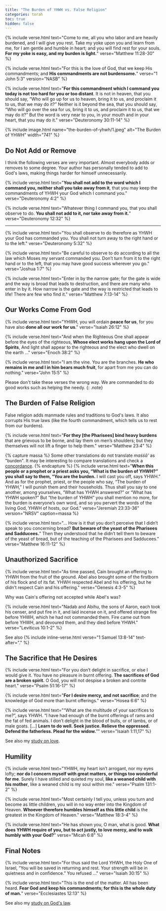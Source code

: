 ```yaml
---
title: "The Burden of YHWH vs. False Religion"
categories: torah
toc: true
hidden: false
---
```


{% include verse.html
text="Come to me, all you who labor and are heavily burdened, and I will give you rest. Take my yoke upon you and learn from me, for I am gentle and humble in heart; and you will find rest for your souls. **For my yoke is easy, and my burden is light.**"
verse="Matthew 11:28-30"
%}

{% include verse.html
text="For this is the love of God, that we keep His commandments; and **His commandments are not burdensome.**"
verse="1 John 5:3"
version="NASB"
%}

{% include verse.html
text="**For this commandment which I command you today is not too hard for you or too distant**. It is not in heaven, that you should say, “Who will go up for us to heaven, bring it to us, and proclaim it to us, that we may do it?” Neither is it beyond the sea, that you should say, “Who will go over the sea for us, bring it to us, and proclaim it to us, that we may do it?” But the word is very near to you, in your mouth and in your heart, that you may do it."
verse="Deuteronomy 30:11-14"
%}

{% include image.html name="the-burden-of-yhwh/1.jpeg" alt="The Burden of YHWH" width="741" %}

## Do Not Add or Remove

I think the following verses are very important. Almost everybody adds or removes to some degree. Your author has personally tended to add to God's laws, making things harder for himself unnecessarily.

{% include verse.html
text="**You shall not add to the word which I command you, neither shall you take away from it**, that you may keep the commandments of YHWH your God which I command you."
verse="Deuteronomy 4:2"
%}

{% include verse.html
text="Whatever thing I command you, that you shall observe to do. **You shall not add to it, nor take away from it.**"
verse="Deuteronomy 12:32"
%}

---

{% include verse.html
text="You shall observe to do therefore as YHWH your God has commanded you. You shall not turn away to the right hand or to the left."
verse="Deuteronomy 5:32"
%}

{% include verse.html
text="Be careful to observe to do according to all the law which Moses my servant commanded you. Don’t turn from it to the right hand or to the left, that you may have good success wherever you go."
verse="Joshua 1:7"
%}

{% include verse.html
text="Enter in by the narrow gate; for the gate is wide and the way is broad that leads to destruction, and there are many who enter in by it. How narrow is the gate and the way is restricted that leads to life! There are few who find it."
verse="Matthew 7:13-14"
%}

## Our Works Come From God

{% include verse.html
text="YHWH, you will ordain **peace for us**, for you have also **done all our work for us**."
verse="Isaiah 26:12"
%}

{% include verse.html
text="And when the Righteous One shall appear before the eyes of the righteous, **Whose elect works hang upon the Lord of Spirits**, And light shall appear to the righteous and the elect who dwell on the earth ..."
verse="Enoch 38:2"
%}

{% include verse.html
text="I am the vine. You are the branches. **He who remains in me and I in him bears much fruit**, for apart from me you can do nothing."
verse="John 15:5"
%}

Please don't take these verses the wrong way. We are commanded to do good works such as helping the needy.
{: .note}

## The Burden of False Religion

False religion adds manmade rules and traditions to God's laws. It also corrupts His true laws (like the fourth commandment, which tells us to rest from our burdens).

{% include verse.html
text="**For they [the Pharisees] bind heavy burdens** that are grievous to be borne, and lay them on men’s shoulders; but they themselves will not lift a finger to help them."
verse="Matthew 23:4"
%}

{% capture massa %}
Some other translations do not translate <i>maśśā'</i> as "burden". It may be interesting to compare translations and check a <a href="https://www.blueletterbible.org/lexicon/h4853/kjv/wlc/0-1/">concordance</a>.
{% endcapture %}
{% include verse.html
text="**When this people or a prophet or a priest asks you, “What is the burden of YHWH?” you shall say to them, “You are the burden.** I will cast you off, says YHWH.” And as for the prophet, priest, or the people who say, “The burden of YHWH,” I will punish them and their households. Thus shall you say to one another, among yourselves, “What has YHWH answered?” or “What has YHWH spoken?” But “the burden of YHWH” you shall mention no more, for the burden is everyone’s own word, and so you pervert the words of the living God, YHWH of hosts, our God."
verse="Jeremiah 23:33-36"
version="NRSV"
caption=massa
%}

{% include verse.html
text="... How is it that you don’t perceive that I didn’t speak to you concerning bread? **But beware of the yeast of the Pharisees and Sadducees.**” Then they understood that he didn’t tell them to beware of the yeast of bread, but of the teaching of the Pharisees and Sadducees."
verse="Matthew 16:11-12"
%}

## Unauthorized Sacrifice

{% include verse.html
text="As time passed, Cain brought an offering to YHWH from the fruit of the ground. Abel also brought some of the firstborn of his flock and of its fat. YHWH respected Abel and his offering, but he didn’t respect Cain and his offering."
verse="Genesis 4:3-5"
%}

Why was Cain's offering not accepted while Abel's was?

{% include verse.html
text="Nadab and Abihu, the sons of Aaron, each took his censer, and put fire in it, and laid incense on it, and offered strange fire before YHWH, which he had not commanded them. Fire came out from before YHWH, and devoured them, and they died before YHWH."
verse="Leviticus 10:1-2"
%}

See also {% include inline-verse.html verse="1 Samuel 13:8-14" text-after="." %}

## The Sacrifice that He Desires

{% include verse.html
text="For you don’t delight in sacrifice, or else I would give it. You have no pleasure in burnt offering. **The sacrifices of God are a broken spirit.** O God, you will not despise a broken and contrite heart."
verse="Psalm 51:16-17"
%}

{% include verse.html
text="**For I desire mercy, and not sacrifice**; and the knowledge of God more than burnt offerings."
verse="Hosea 6:6"
%}

{% include verse.html
text="“What are the multitude of your sacrifices to me?”, says YHWH. “I have had enough of the burnt offerings of rams and the fat of fed animals. I don’t delight in the blood of bulls, or of lambs, or of male goats. [...] **Learn to do well. Seek justice. Relieve the oppressed. Defend the fatherless. Plead for the widow.**”"
verse="Isaiah 1:11,17"
%}

See also my [study on love](/yeshua-taught-us-how-to-love).

## Humility

{% include verse.html
text="YHWH, my heart isn’t arrogant, nor my eyes lofty; **nor do I concern myself with great matters, or things too wonderful for me**. Surely I have stilled and quieted my soul, **like a weaned child with his mother**, like a weaned child is my soul within me."
verse="Psalm 131:1-2"
%}

{% include verse.html
text="Most certainly I tell you, unless you turn and become as little children, you will in no way enter into the Kingdom of Heaven. **Whoever therefore humbles himself as this little child** is the greatest in the Kingdom of Heaven."
verse="Matthew 18:3-4"
%}

{% include verse.html
text="He has shown you, O man, what is good. **What does YHWH require of you, but to act justly, to love mercy, and to walk humbly with your God?**"
verse="Micah 6:8"
%}

## Final Notes

{% include verse.html
text="For thus said the Lord YHWH, the Holy One of Israel, “You will be saved in returning and rest. Your strength will be in quietness and in confidence.” You refused ..."
verse="Isaiah 30:15"
%}

{% include verse.html
text="This is the end of the matter. All has been heard. **Fear God and keep his commandments; for this is the whole duty of man.**"
verse="Ecclesiastes 12:13"
%}

See also my [study on God's law](/the-law-remains).
